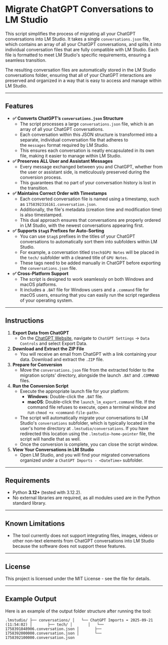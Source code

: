 # Migrate ChatGPT Conversations to LM Studio

This script simplifies the process of migrating all your ChatGPT conversations into LM Studio. It takes a single `conversations.json` file, which contains an array of all your ChatGPT conversations, and splits it into individual conversation files that are fully compatible with LM Studio. Each file is formatted to meet LM Studio's specific requirements, ensuring a seamless transition.

The resulting conversation files are automatically stored in the LM Studio conversations folder, ensuring that all of your ChatGPT interactions are preserved and organized in a way that is easy to access and manage within LM Studio.

---
## Features

-  **✅ Converts ChatGPT’s `conversations.json` Structure**
    - The script processes a large `conversations.json` file, which is an array of all your ChatGPT conversations.
    - Each conversation within this JSON structure is transformed into a separate, individual conversation file that adheres to the `messages` format required by LM Studio.
    - This ensures each conversation is neatly encapsulated in its own file, making it easier to manage within LM Studio.
- **✅ Preserves ALL User and Assistant Messages**
    - Every message exchanged between you and ChatGPT, whether from the user or assistant side, is meticulously preserved during the conversion process.
    - This guarantees that no part of your conversation history is lost in the transition.
- **✅ Maintains Correct Order with Timestamps**
    - Each converted conversation file is named using a timestamp, such as `1758392316161.conversation.json`.
    - Additionally, the file's metadata (creation time and modification time) is also timestamped.
    - This dual approach ensures that conversations are properly ordered in LM Studio, with the newest conversations appearing first.
- **✅ Supports `$tag$` Prefixes for Auto-Sorting**
    - You can use `$tag$` prefixes in the titles of your ChatGPT conversations to automatically sort them into subfolders within LM Studio.
    - For example, a conversation titled `$tech$GPU Notes` will be placed in the `tech/` subfolder with a cleaned title of `GPU Notes`.
    - These tags need to be added manually in ChatGPT before exporting the `conversations.json` file.
- **✅ Cross-Platform Support**
    - The script is designed to work seamlessly on both Windows and macOS platforms.
    - It includes a `.BAT` file for Windows users and a `.command` file for macOS users, ensuring that you can easily run the script regardless of your operating system.

---
## Instructions

1. **Export Data from ChatGPT**
    - On the [ChatGPT Website](http://chat.openai.com), navigate to `ChatGPT Settings` → `Data Controls` and select Export Data.
2. **Download and Extract the ZIP File**
    - You will receive an email from ChatGPT with a link containing your data. Download and extract the `.ZIP` file.
3. **Prepare for Conversion**
    - Move the `conversations.json` file from the extracted folder to the migration scripts' directory, alongside the launch `.BAT` and `.COMMAND` files.
4. **Run the Conversion Script**
    - Execute the appropriate launch file for your platform:
        - **Windows**: Double-click the `.BAT` file.
        - **macOS**: Double-click the `launch_lm_export.command` file. If the command file refuses to execute, open a terminal window and run `chmod +x <command-file-path>`.
    - The script will automatically migrate your conversations to LM Studio's `conversations` subfolder, which is typically located in the user's home directory at `.lmstudio/conversations`. If you have redirected this location using the `.lmstudio-home-pointer` file, the script will handle that as well.
    - Once the conversion is complete, you can close the script window.
6. **View Your Conversations in LM Studio**
    - Open LM Studio, and you will find your migrated conversations organized under a `ChatGPT Imports - <DateTime>` subfolder.

---
## Requirements

- Python **3.12+** (tested with 3.12.2).
- No external libraries are required, as all modules used are in the Python standard library.

---
## Known Limitations

- The tool currently does not support integrating files, images, videos or other non-text elements from ChatGPT conversations into LM Studio because the software does not support these features.

---
## License

This project is licensed under the MIT License - see the file for details.

---
## Example Output

Here is an example of the output folder structure after running the tool:

`.lmstudio/ ├── conversations/ │   └── ChatGPT Imports ➡️ 2025-09-21 (11:54:02) │       ├── tech/ │       │   └── 1758391848906.conversation.json │       ├── 1758392000000.conversation.json │       └── 1758392100000.conversation.json`

